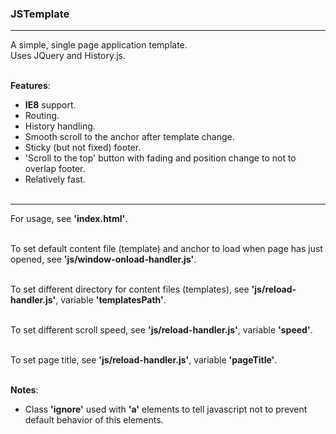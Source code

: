### JSTemplate
***
A simple, single page application template.<br />
Uses JQuery and History.js.<br /><br />

**Features**:
* **IE8** support.
* Routing.
* History handling.
* Smooth scroll to the anchor after template change.
* Sticky (but not fixed) footer.
* 'Scroll to the top' button with fading and position change to not to overlap footer.
* Relatively fast.<br /><br />

***
For usage,
see **'index.html'**.<br /><br />

To set default content file (template) and anchor to load when page has just opened,
see **'js/window-onload-handler.js'**.<br /><br />

To set different directory for content files (templates),
see **'js/reload-handler.js'**, variable **'templatesPath'**.<br /><br />

To set different scroll speed,
see **'js/reload-handler.js'**, variable **'speed'**.<br /><br />

To set page title,
see **'js/reload-handler.js'**, variable **'pageTitle'**.<br /><br />

**Notes**:
* Class **'ignore'** used with **'a'** elements to
tell javascript not to prevent default behavior of this elements.
